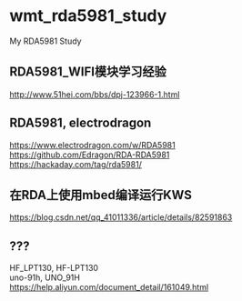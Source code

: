 # wmt_rda5981_study
My RDA5981 Study

## RDA5981_WIFI模块学习经验  
http://www.51hei.com/bbs/dpj-123966-1.html  

## RDA5981, electrodragon  
https://www.electrodragon.com/w/RDA5981  
https://github.com/Edragon/RDA-RDA5981  
https://hackaday.com/tag/rda5981/  

## 在RDA上使用mbed编译运行KWS  
https://blog.csdn.net/qq_41011336/article/details/82591863  

## ???  
HF_LPT130, HF-LPT130  
uno-91h, UNO_91H  
https://help.aliyun.com/document_detail/161049.html  
